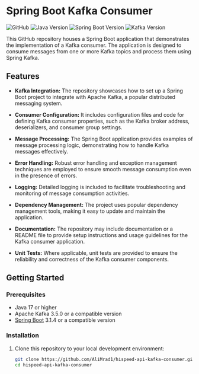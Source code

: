 # Spring Boot Kafka Consumer

![GitHub](https://img.shields.io/github/license/yourusername/spring-boot-kafka-consumer)
![Java Version](https://img.shields.io/badge/Java-17-orange)
![Spring Boot Version](https://img.shields.io/badge/Spring%20Boot-3.1.4-brightgreen)
![Kafka Version](https://img.shields.io/badge/Apache%20Kafka-3.5.0-blue)

This GitHub repository houses a Spring Boot application that demonstrates the implementation of a Kafka consumer. The application is designed to consume messages from one or more Kafka topics and process them using Spring Kafka.

## Features

- **Kafka Integration:** The repository showcases how to set up a Spring Boot project to integrate with Apache Kafka, a popular distributed messaging system.

- **Consumer Configuration:** It includes configuration files and code for defining Kafka consumer properties, such as the Kafka broker address, deserializers, and consumer group settings.

- **Message Processing:** The Spring Boot application provides examples of message processing logic, demonstrating how to handle Kafka messages effectively.

- **Error Handling:** Robust error handling and exception management techniques are employed to ensure smooth message consumption even in the presence of errors.

- **Logging:** Detailed logging is included to facilitate troubleshooting and monitoring of message consumption activities.

- **Dependency Management:** The project uses popular dependency management tools, making it easy to update and maintain the application.

- **Documentation:** The repository may include documentation or a README file to provide setup instructions and usage guidelines for the Kafka consumer application.

- **Unit Tests:** Where applicable, unit tests are provided to ensure the reliability and correctness of the Kafka consumer components.

## Getting Started

### Prerequisites

- Java 17 or higher
- Apache Kafka 3.5.0 or a compatible version
- [Spring Boot](https://spring.io/projects/spring-boot) 3.1.4 or a compatible version

### Installation

1. Clone this repository to your local development environment:

   ```bash
   git clone https://github.com/AliMrad1/hispeed-api-kafka-consumer.git
   cd hispeed-api-kafka-consumer